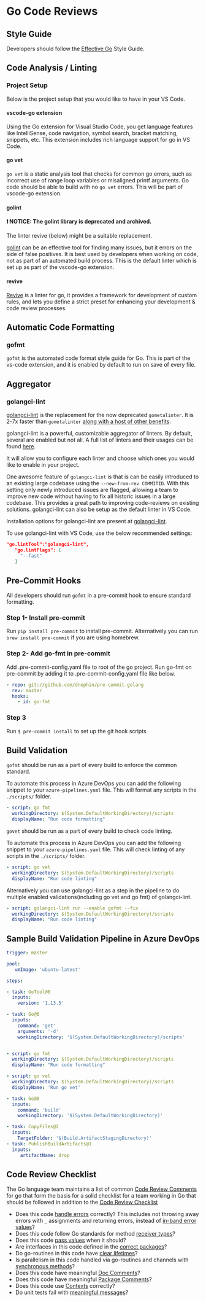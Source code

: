 # Go Code Reviews

## Style Guide

Developers should follow the [Effective Go](https://golang.org/doc/effective_go.html) Style Guide.

## Code Analysis / Linting

### Project Setup

Below is the project setup that you would like to have in your VS Code.

#### vscode-go extension

Using the Go extension for Visual Studio Code, you get language features like IntelliSense, code navigation, symbol search, bracket matching, snippets, etc. This extension includes rich language support for go in VS Code.

#### go vet

`go vet` is a static analysis tool that checks for common go errors, such as incorrect use of range loop variables or misaligned printf arguments. Go code should be able to build with no `go vet` errors. This will be part of vscode-go extension.

#### golint

**:exclamation: NOTICE: The golint library is deprecated and archived.**

The linter revive (below) might be a suitable replacement.

[golint](https://github.com/golang/lint) can be an effective tool for finding many issues, but it errors on the side of false positives. It is best used by developers when working on code, not as part of an automated build process. This is the default linter which is set up as part of the vscode-go extension.

#### revive

[Revive](https://revive.run/) is a linter for go, it provides a framework for development of custom rules, and lets you define a strict preset for enhancing your development & code review processes.

## Automatic Code Formatting

### gofmt

`gofmt` is the automated code format style guide for Go. This is part of the vs-code extension, and it is enabled by default to run on save of every file.

## Aggregator

### golangci-lint

[golangci-lint](https://github.com/golangci/golangci-lint/) is the replacement for the now deprecated `gometalinter`. It is 2-7x faster than `gometalinter` [along with a host of other benefits](https://github.com/golangci/golangci-lint/#comparison).

golangci-lint is a powerful, customizable aggregator of linters. By default, several are enabled but not all. A full list of linters and their usages can be found [here](https://github.com/golangci/awesome-go-linters).

It will allow you to configure each linter and choose which ones you would like to enable in your project.

One awesome feature of `golangci-lint` is that is can be easily introduced to an existing large codebase using the `--new-from-rev COMMITID`. With this setting only newly introduced issues are flagged, allowing a team to improve new code without having to fix all historic issues in a large codebase. This provides a great path to improving code-reviews on existing solutions. golangci-lint can also be setup as the default linter in VS Code.

Installation options for golangci-lint are present at [golangci-lint](https://github.com/golangci/golangci-lint#binary).

To use golangci-lint with VS Code, use the below recommended settings:

```json
"go.lintTool":"golangci-lint",
   "go.lintFlags": [
     "--fast"
   ]
```

## Pre-Commit Hooks

All developers should run `gofmt` in a pre-commit hook to ensure standard formatting.

### Step 1- Install pre-commit

Run `pip install pre-commit` to install pre-commit.
Alternatively you can run `brew install pre-commit` if you are using homebrew.

### Step 2- Add go-fmt in pre-commit

Add .pre-commit-config.yaml file to root of the go project. Run go-fmt on pre-commit by adding it to .pre-commit-config.yaml file like below.

```yaml
- repo: git://github.com/dnephin/pre-commit-golang
  rev: master
  hooks:
    - id: go-fmt
```

### Step 3

Run `$ pre-commit install` to set up the git hook scripts

## Build Validation

`gofmt` should be run as a part of every build to enforce the common standard.

To automate this process in Azure DevOps you can add the following snippet to your `azure-pipelines.yaml` file. This will format any scripts in the `./scripts/` folder.

```yaml
- script: go fmt
  workingDirectory: $(System.DefaultWorkingDirectory)/scripts
  displayName: "Run code formatting"
```

`govet` should be run as a part of every build to check code linting.

To automate this process in Azure DevOps you can add the following snippet to your `azure-pipelines.yaml` file. This will check linting of any scripts in the `./scripts/` folder.

```yaml
- script: go vet
  workingDirectory: $(System.DefaultWorkingDirectory)/scripts
  displayName: "Run code linting"
```

Alternatively you can use golangci-lint as a step in the pipeline to do multiple enabled validations(including go vet and go fmt) of golangci-lint.

```yaml
- script: golangci-lint run --enable gofmt --fix
  workingDirectory: $(System.DefaultWorkingDirectory)/scripts
  displayName: "Run code linting"
```

## Sample Build Validation Pipeline in Azure DevOps

```yaml
trigger: master

pool:
   vmImage: 'ubuntu-latest'

steps:

- task: GoTool@0
  inputs:
    version: '1.13.5'

- task: Go@0
  inputs:
    command: 'get'
    arguments: '-d'
    workingDirectory: '$(System.DefaultWorkingDirectory)/scripts'


- script: go fmt
  workingDirectory: $(System.DefaultWorkingDirectory)/scripts
  displayName: "Run code formatting"

- script: go vet
  workingDirectory: $(System.DefaultWorkingDirectory)/scripts
  displayName: 'Run go vet'

- task: Go@0
  inputs:
    command: 'build'
    workingDirectory: '$(System.DefaultWorkingDirectory)'

- task: CopyFiles@2
  inputs:
    TargetFolder: '$(Build.ArtifactStagingDirectory)'
- task: PublishBuildArtifacts@1
  inputs:
     artifactName: drop
```

## Code Review Checklist

The Go language team maintains a list of common [Code Review Comments](https://github.com/golang/go/wiki/CodeReviewComments) for go that form the basis for a solid checklist for a team working in Go that should be followed in addition to the [Code Review Checklist](../process_guidance/reviewer_guidance.md)

- Does this code [handle errors](https://golang.org/doc/effective_go.html#errors) correctly? This includes not throwing away errors with `_` assignments and returning errors, instead of [in-band error values](https://github.com/golang/go/wiki/CodeReviewComments#in-band-errors)?
- Does this code follow Go standards for method [receiver types](https://github.com/golang/go/wiki/CodeReviewComments#receiver-type)?
- Does this code [pass values](https://github.com/golang/go/wiki/CodeReviewComments#pass-values) when it should?
- Are interfaces in this code defined in the [correct packages](https://github.com/golang/go/wiki/CodeReviewComments#interfaces)?
- Do go-routines in this code have [clear lifetimes](https://github.com/golang/go/wiki/CodeReviewComments#goroutine-lifetimes)?
- Is parallelism in this code handled via go-routines and channels with [synchronous methods](https://github.com/golang/go/wiki/CodeReviewComments#synchronous-functions)?
- Does this code have meaningful [Doc Comments](https://github.com/golang/go/wiki/CodeReviewComments#doc-comments)?
- Does this code have meaningful [Package Comments](https://github.com/golang/go/wiki/CodeReviewComments#package-comments)?
- Does this code use [Contexts](https://github.com/golang/go/wiki/CodeReviewComments#contexts) correctly?
- Do unit tests fail with [meaningful messages](https://github.com/golang/go/wiki/CodeReviewComments#useful-test-failures)?
